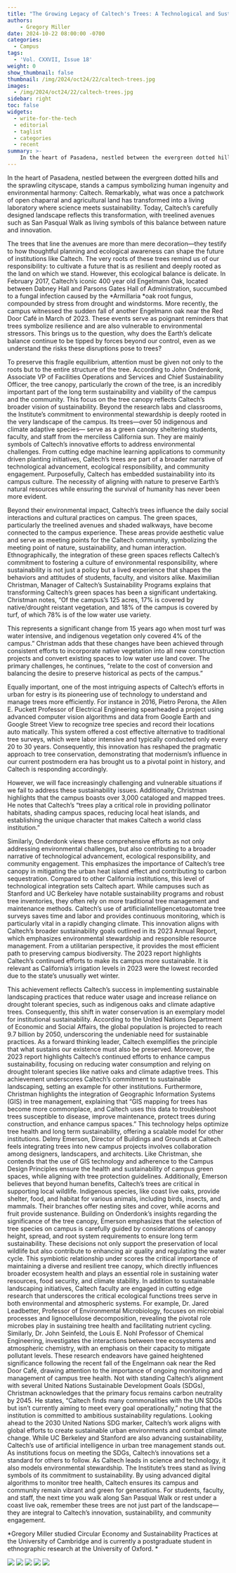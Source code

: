```yaml
---
title: "The Growing Legacy of Caltech's Trees: A Technological and Sustainable Environmental Revolution."
authors:
    - Gregory Miller
date: 2024-10-22 08:00:00 -0700
categories:
  - Campus
tags:
  - 'Vol. CXXVII, Issue 18'
weight: 0
show_thumbnail: false
thumbnail: /img/2024/oct24/22/caltech-trees.jpg
images:
  - /img/2024/oct24/22/caltech-trees.jpg
sidebar: right
toc: false
widgets:
  - write-for-the-tech
  - editorial
  - taglist
  - categories
  - recent
summary: >-
    In the heart of Pasadena, nestled between the evergreen dotted hills and the sprawling cityscape, stands a campus symbolizing human ingenuity and environmental harmony: Caltech. Remarkably, what was once a patchwork of open chaparral and agricultural land has transformed into a living laboratory where science meets sustainability.
---
```


In the heart of Pasadena, nestled between the evergreen dotted hills and the sprawling cityscape, stands a campus symbolizing human ingenuity and environmental harmony: Caltech. Remarkably, what was once a patchwork of open chaparral and agricultural land has transformed into a living laboratory where science meets sustainability. Today, Caltech’s carefully designed landscape reflects this transformation, with treelined avenues such as San Pasqual Walk as living symbols of this balance between nature and innovation. 		 	 	 		

			

The trees that line the avenues are more than mere decoration—they testify to how thoughtful planning and ecological awareness can shape the future of institutions like Caltech. The very roots of these trees remind us of our responsibility: to cultivate a future that is as resilient and deeply rooted as the land on which we stand. However, this ecological balance is delicate. In February 2017, Caltech’s iconic 400 year old Engelmann Oak, located between Dabney Hall and Parsons Gates Hall of Administration, succumbed to a fungal infection caused by the *Armillaria *oak root fungus, compounded by stress from drought and windstorms. More recently, the campus witnessed the sudden fall of another Engelmann oak near the Red Door Café in March of 2023. These events serve as poignant reminders that trees symbolize resilience and are also vulnerable to environmental stressors. This brings us to the question, why does the Earth’s delicate balance continue to be tipped by forces beyond our control, even as we understand the risks these disruptions pose to trees?

					

To preserve this fragile equilibrium, attention must be given not only to the roots but to the entire structure of the tree. According to John Onderdonk, Associate VP of Facilities Operations  and Services and Chief Sustainability Officer, the tree canopy, particularly the crown of the tree, is an incredibly important part of the long term sustainability and viability of the campus and the community. This focus on the tree canopy reflects Caltech’s broader vision of sustainability. Beyond the research labs and classrooms, the Institute’s commitment to environmental stewardship is deeply rooted in the very landscape of the campus. Its trees—over 50 indigenous and climate adaptive species— serve as a green canopy sheltering students, faculty, and staff from the merciless California sun. They are mainly symbols of Caltech’s innovative efforts to address environmental challenges. From cutting edge machine learning applications to community driven planting initiatives, Caltech’s trees are part of a broader narrative of technological advancement, ecological responsibility, and community engagement. Purposefully, Caltech has embedded sustainability into its campus culture. The necessity of aligning with nature to preserve Earth’s natural resources while ensuring the survival of humanity has never been more evident. 			

Beyond their environmental impact, Caltech’s trees influence the daily social interactions and cultural practices on campus. The green spaces, particularly the treelined avenues and shaded walkways, have become connected to the campus experience. These areas provide aesthetic value and serve as meeting points for the Caltech community, symbolizing the meeting point of nature, sustainability, and human interaction. Ethnographically, the integration of these green spaces reflects Caltech’s commitment to fostering a culture of environmental responsibility, where sustainability is not just a policy but a lived experience that shapes the behaviors and attitudes of students, faculty, and visitors alike. Maximilian Christman, Manager of Caltech’s Sustainability Programs explains that transforming Caltech’s green spaces has been a significant undertaking. Christman notes, “Of the campus’s 125 acres, 17% is covered by native/drought reistant vegetation, and 18% of the campus is covered by turf, of which 78% is of the low water use variety. 					

This represents a significant change from 15 years ago when most turf was water intensive, and indigenous vegetation only covered 4% of the campus.” Christman adds that these changes have been achieved through consistent efforts to incorporate native vegetation into all new construction projects and convert existing spaces to low water use land cover. The primary challenges, he continues, “relate to the cost of conversion and balancing the desire to preserve historical as pects of the campus.” 		

Equally important, one of the most intriguing aspects of Caltech’s efforts in urban for estry is its pioneering use of technology to understand and manage trees more efficiently. For instance in 2016, Pietro Perona, the Allen E. Puckett Professor of Electrical Engineering spearheaded a project using advanced computer vision algorithms and data from Google Earth and Google Street View to recognize tree species and record their locations auto matically. This system offered a cost effective alternative to traditional tree surveys, which were labor intensive and typically conducted only every 20 to 30 years. Consequently, this innovation has reshaped the pragmatic approach to tree conservation, demonstrating that modernism’s influence in our current postmodern era has brought us to a pivotal point in history, and Caltech is responding accordingly. 				

However, we will face increasingly challenging and vulnerable situations if we fail to address these sustainability issues. Additionally, Christman highlights that the campus boasts over 3,000 cataloged and mapped trees. He notes that Caltech’s “trees play a critical role in providing pollinator habitats, shading campus spaces, reducing local heat islands, and establishing the unique character that makes Caltech a world class institution.” 		

Similarly, Onderdonk views these comprehensive efforts as not only addressing environmental challenges, but also contributing to a broader narrative of technological advancement, ecological responsibility, and community engagement. This emphasizes the importance of Caltech’s tree canopy in mitigating the urban heat island effect and contributing to carbon sequestration.  Compared to other California institutions, this level of technological integration sets Caltech apart. While campuses such as Stanford and UC Berkeley have notable sustainability programs and robust tree inventories, they often rely on more traditional tree management and maintenance methods. Caltech’s use of artificialintelligencetoautomate tree surveys saves time and labor and provides continuous monitoring, which is particularly vital in a rapidly changing climate. This innovation aligns with Caltech’s broader sustainability goals outlined in its 2023 Annual Report, which emphasizes environmental stewardship and responsible resource management. From a utilitarian perspective, it provides the most efficient path to preserving campus biodiversity. The 2023 report highlights Caltech’s continued efforts to make its campus more sustainable. It is relevant as California’s irrigation levels in 2023 were the lowest recorded due to the state’s unusually wet winter. 				

This achievement reflects Caltech’s success in implementing sustainable landscaping practices that reduce water usage and increase reliance on drought tolerant species, such as indigenous oaks and climate adaptive trees. Consequently, this shift in water conservation is an exemplary model for institutional sustainability. According to the United Nations Department of Economic and Social Affairs, the global population is projected to reach 9.7 billion by 2050, underscoring the undeniable need for sustainable practices. As a forward thinking leader, Caltech exemplifies the principle that what sustains our existence must also be preserved. Moreover, the 2023 report highlights Caltech’s continued efforts to enhance campus sustainability, focusing on reducing water consumption and relying on drought tolerant species like native oaks and climate adaptive trees. This achievement underscores Caltech’s commitment to sustainable landscaping, setting an example for other institutions. Furthermore, Christman highlights the integration of Geographic Information Systems (GIS) in tree management, explaining that “GIS mapping for trees has become more commonplace, and Caltech uses this data to troubleshoot trees susceptible to disease, improve maintenance, protect trees during construction, and enhance campus spaces.” This technology helps optimize tree health and long term sustainability, offering a scalable model for other institutions.	Delmy Emerson, Director of Buildings and Grounds at Caltech feels integrating trees into new campus projects involves collaboration among designers, landscapers, and architects. Like Christman, she contends that the use of GIS technology and adherence to the Campus Design Principles ensure the health and sustainability of campus green spaces, while aligning with tree protection guidelines. Additionally, Emerson believes that beyond human benefits, Caltech’s trees are critical in supporting local wildlife. Indigenous species, like coast live oaks, provide shelter, food, and habitat for various animals, including birds, insects, and mammals. Their branches offer nesting sites and cover, while acorns and fruit provide sustenance. Building on Onderdonk’s insights regarding the significance of the tree canopy, Emerson emphasizes that the selection of tree species on campus is carefully guided by considerations of canopy height, spread, and root system requirements to ensure long term sustainability. These decisions not only support the preservation of local wildlife but also contribute to enhancing air quality and regulating the water cycle. This symbiotic relationship under scores the critical importance of maintaining a diverse and resilient tree canopy, which directly influences broader ecosystem health and plays an essential role in sustaining water resources, food security, and climate stability.  In addition to sustainable landscaping initiatives, Caltech faculty are engaged in cutting edge research that underscores the critical ecological functions trees serve in both environmental and atmospheric systems. For example, Dr. Jared Leadbetter, Professor of Environmental Microbiology, focuses on microbial processes and lignocellulose decomposition, revealing the pivotal role microbes play in sustaining tree health and facilitating nutrient cycling. Similarly, Dr. John Seinfeld, the Louis E. Nohl Professor of Chemical Engineering, investigates the interactions between tree ecosystems and atmospheric chemistry, with an emphasis on their capacity to mitigate pollutant levels. These research endeavors have gained heightened significance following the recent fall of the Engelmann oak near the Red Door Café, drawing attention to the importance of ongoing monitoring and management of campus tree health. Not with standing Caltech’s alignment with several United Nations Sustainable Development Goals (SDGs), Christman acknowledges that the primary focus remains carbon neutrality by 2045. He states, “Caltech finds many commonalities with the UN SDGs but isn’t currently aiming to meet every goal operationally,” noting that the institution is committed to ambitious sustainability regulations.  Looking ahead to the 2030 United Nations SDG marker, Caltech’s work aligns with global efforts to create sustainable urban environments and combat climate change. While UC Berkeley and Stanford are also advancing sustainability, Caltech’s use of artificial intelligence in urban tree management stands out. As institutions focus on meeting the SDGs, Caltech’s innovations set a standard for others to follow. As Caltech leads in science and technology, it also models environmental stewardship. The Institute’s trees stand as living symbols of its commitment to sustainability. By using advanced digital algorithms to monitor tree health, Caltech ensures its campus and community remain vibrant and green for generations. For students, faculty, and staff, the next time you walk along San Pasqual Walk or rest under a coast live oak, remember these trees are not just part of the landscape— they are integral to Caltech’s innovation, sustainability, and community engagement.


*Gregory Miller studied Circular Economy and Sustainability Practices at the University of Cambridge and is currently a postgraduate student in ethnographic research at the University of Oxford. *


![](/img/2024/oct24/22/land-cover-distribution.png)
![](/img/2024/oct24/22/tree-management-methods.png)
![](/img/2024/oct24/22/decline-in-irrigation-levels-over-time.png)
![](/img/2024/oct24/22/tree-caltech-1.jpg)
![](/img/2024/oct24/22/caltech-tree-2.jpg)